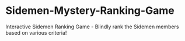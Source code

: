 # Sidemen-Mystery-Ranking-Game
Interactive Sidemen Ranking Game - Blindly rank the Sidemen members based on various criteria!
